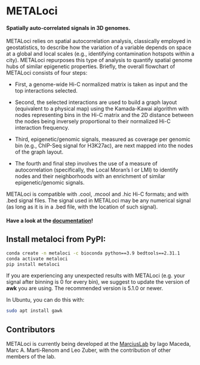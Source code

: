 
# METALoci

#### Spatially auto-correlated signals in 3D genomes.

METALoci relies on spatial autocorrelation analysis, classically employed in geostatistics, to describe how the variation of a variable depends on space at a global and local scales (e.g., identifying contamination hotspots within a city). METALoci repurposes this type of analysis to quantify spatial genome hubs of similar epigenetic properties. Briefly, the overall flowchart of METALoci consists of four steps:

* First, a genome-wide Hi-C normalized matrix is taken as input and the top interactions selected.

* Second, the selected interactions are used to build a graph layout (equivalent to a physical map) using the Kamada-Kawai algorithm with nodes representing bins in the Hi-C matrix and the 2D distance between the nodes being inversely proportional to their normalized Hi-C interaction frequency.

* Third, epigenetic/genomic signals, measured as coverage per genomic bin (e.g., ChIP-Seq signal for H3K27ac), are next mapped into the nodes of the graph layout.

* The fourth and final step involves the use of a measure of autocorrelation (specifically, the Local Moran’s I or LMI) to identify nodes and their neighborhoods with an enrichment of similar epigenetic/genomic signals.

METALoci is compatible with .cool, .mcool and .hic Hi-C formats; and with .bed signal files. The signal used in METALoci
may be any numerical signal (as long as it is in a .bed file, with the location of such signal).

#### Have a look at the [documentation](https://metaloci.readthedocs.io)!

## Install metaloci from PyPI:

```bash
conda create -n metaloci -c bioconda python==3.9 bedtools==2.31.1
conda activate metaloci
pip install metaloci
```

If you are experiencing any unexpected results with METALoci (e.g. your signal after binning is 0 for every bin), we 
suggest to update the version of **awk** you are using. The recommended version is 5.1.0 or newer.

In Ubuntu, you can do this with:

```bash
sudo apt install gawk
```

## Contributors

METALoci is currently being developed at the [MarciusLab](http://www.marciuslab.org) by Iago Maceda, 
Marc A. Marti-Renom and Leo Zuber, with the contribution of other members of the lab.

